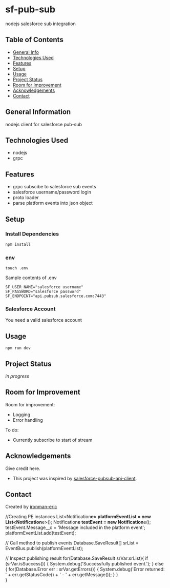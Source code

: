 # sf-pub-sub

nodejs salesforce sub integration

## Table of Contents

- [General Info](#general-information)
- [Technologies Used](#technologies-used)
- [Features](#features)
- [Setup](#setup)
- [Usage](#usage)
- [Project Status](#project-status)
- [Room for Improvement](#room-for-improvement)
- [Acknowledgements](#acknowledgements)
- [Contact](#contact)

## General Information

nodejs client for salesforce pub-sub

## Technologies Used

- nodejs
- grpc

## Features

- grpc subscibe to salesforce sub events
- salesforce username/password login
- proto loader
- parse platform events into json object

## Setup

### Install Dependencies

```sh
npm install
```

### env

```
touch .env
```

Sample contents of .env

```
SF_USER_NAME="salesforce username"
SF_PASSWORD="salesforce password"
SF_ENDPOINT="api.pubsub.salesforce.com:7443"
```

### Salesforce Account

You need a valid salesforce account

## Usage

```
npm run dev
```

## Project Status

_in progress_

## Room for Improvement

Room for improvement:

- Logging
- Error handling

To do:

- Currently subscribe to start of stream

## Acknowledgements

Give credit here.

- This project was inspired by [salesforce-pubsub-api-client](https://www.npmjs.com/package/salesforce-pubsub-api-client).

## Contact

Created by [ironman-eric](https://github.com/ironman-eric)

//Creating PE instances
List<Notification**e> platformEventList = new List<Notification**e>();
Notification**e testEvent = new Notification**e();
testEvent.Message\_\_c = 'Message included in the platform event';
platformEventList.add(testEvent);

// Call method to publish events
Database.SaveResult[] srList = EventBus.publish(platformEventList);

// Inspect publishing result
for(Database.SaveResult srVar:srList){
if (srVar.isSuccess()) {
System.debug('Successfully published event.');
} else {
for(Database.Error err : srVar.getErrors()) {
System.debug('Error returned: ' +
err.getStatusCode() +
' - ' +
err.getMessage());
}
}  
}
